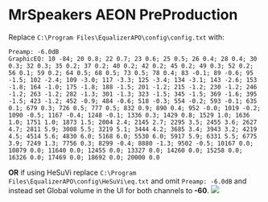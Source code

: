 # MrSpeakers AEON PreProduction
Replace `C:\Program Files\EqualizerAPO\config\config.txt` with:
```
Preamp: -6.0dB
GraphicEQ: 10 -84; 20 0.8; 22 0.7; 23 0.6; 25 0.5; 26 0.4; 28 0.4; 30 0.3; 32 0.3; 35 0.2; 37 0.2; 40 0.2; 42 0.2; 45 0.2; 49 0.3; 52 0.2; 56 0.1; 59 0.2; 64 0.5; 68 0.5; 73 0.5; 78 0.4; 83 -0.1; 89 -0.6; 95 -1.5; 102 -2.4; 109 -3.0; 117 -3.3; 125 -3.4; 134 -3.1; 143 -2.6; 153 -1.8; 164 -1.0; 175 -1.8; 188 -1.5; 201 -1.2; 215 -1.2; 230 -1.2; 246 -1.2; 263 -1.2; 282 -1.3; 301 -1.3; 323 -1.5; 345 -1.5; 369 -1.6; 395 -1.5; 423 -1.2; 452 -0.9; 484 -0.6; 518 -0.3; 554 -0.2; 593 -0.1; 635 0.1; 679 0.3; 726 0.5; 777 0.5; 832 0.9; 890 0.4; 952 -0.0; 1019 -0.2; 1090 -0.5; 1167 -0.4; 1248 -0.1; 1336 0.3; 1429 0.8; 1529 1.0; 1636 1.0; 1751 1.0; 1873 1.5; 2004 2.4; 2145 2.7; 2295 3.5; 2455 3.6; 2627 4.7; 2811 5.9; 3008 5.5; 3219 5.1; 3444 4.2; 3685 3.4; 3943 3.2; 4219 4.5; 4514 5.6; 4830 6.0; 5168 6.0; 5530 6.0; 5917 5.9; 6331 5.5; 6775 3.9; 7249 1.3; 7756 0.3; 8299 -0.4; 8880 -1.3; 9502 -0.5; 10167 0.0; 10879 0.0; 11640 0.0; 12455 0.0; 13327 0.0; 14260 0.0; 15258 0.0; 16326 0.0; 17469 0.0; 18692 0.0; 20000 0.0
```
**OR** if using HeSuVi replace `C:\Program Files\EqualizerAPO\config\HeSuVi\eq.txt` and omit `Preamp: -6.0dB` and instead set Global volume in the UI for both channels to **-60**.
![](https://raw.githubusercontent.com/jaakkopasanen/AutoEq/master/results/Headphone.com/innerfidelity/onear/MrSpeakers%20AEON%20PreProduction/MrSpeakers%20AEON%20PreProduction.png)